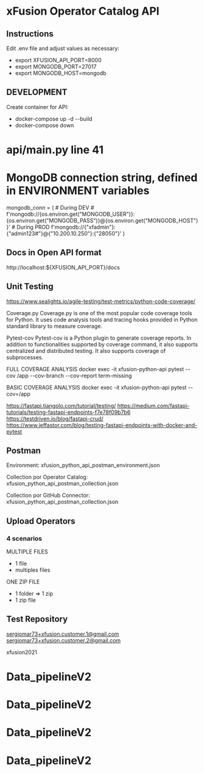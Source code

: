 # xFusion Operator Catalog API

## Instructions

Edit .env file and adjust values as necessary:
- export XFUSION_API_PORT=8000
- export MONGODB_PORT=27017
- export MONGODB_HOST=mongodb

## DEVELOPMENT

Create container for API:
- docker-compose up -d --build
- docker-compose down

# api/main.py line 41
# MongoDB connection string, defined in ENVIRONMENT variables
mongodb_conn = (
    # During DEV
    # f'mongodb://{os.environ.get("MONGODB_USER")}:{os.environ.get("MONGODB_PASS")}@{os.environ.get("MONGODB_HOST")}'
    # During PROD
    f'mongodb://{"xfadmin"}:{"admin123#"}@{"10.200.10.250"}:{"28050"}'
)

## Docs in Open API format

http://localhost:${XFUSION_API_PORT}/docs

## Unit Testing

https://www.sealights.io/agile-testing/test-metrics/python-code-coverage/

Coverage.py
Coverage.py is one of the most popular code coverage tools for Python. It uses code analysis tools and tracing hooks provided in Python standard library to measure coverage.

Pytest-cov
Pytest-cov is a Python plugin to generate coverage reports. In addition to functionalities supported by coverage command, it also supports centralized and distributed testing. It also supports coverage of subprocesses.

FULL COVERAGE ANALYSIS
docker exec -it xfusion-python-api pytest --cov /app --cov-branch --cov-report term-missing

BASIC COVERAGE ANALYSIS
docker exec -it xfusion-python-api pytest --cov=/app

https://fastapi.tiangolo.com/tutorial/testing/
https://medium.com/fastapi-tutorials/testing-fastapi-endpoints-f7e78f09b7b6
https://testdriven.io/blog/fastapi-crud/
https://www.jeffastor.com/blog/testing-fastapi-endpoints-with-docker-and-pytest

## Postman

Environment:
xfusion_python_api_postman_environment.json

Collection por Operator Catalog:
xfusion_python_api_postman_collection.json

Collection por GitHub Connector:
xfusion_python_api_postman_collection.json

## Upload Operators

### 4 scenarios

MULTIPLE FILES
+ 1 file
+ multiples files

ONE ZIP FILE
+ 1 folder => 1 zip
+ 1 zip file

## Test Repository

sergiomar73+xfusion.customer.1@gmail.com
sergiomar73+xfusion.customer.2@gmail.com

xfusion2021
# Data_pipelineV2
# Data_pipelineV2
# Data_pipelineV2
# Data_pipelineV2
